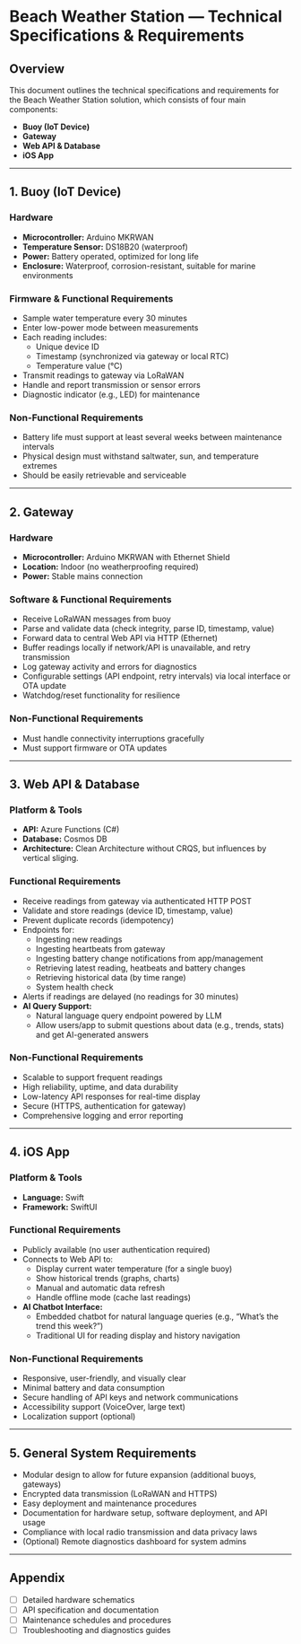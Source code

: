 # Beach Weather Station — Technical Specifications & Requirements

## Overview

This document outlines the technical specifications and requirements for the Beach Weather Station solution, which consists of four main components:

- **Buoy (IoT Device)**
- **Gateway**
- **Web API & Database**
- **iOS App**

---

## 1. Buoy (IoT Device)

### Hardware
- **Microcontroller:** Arduino MKRWAN
- **Temperature Sensor:** DS18B20 (waterproof)
- **Power:** Battery operated, optimized for long life
- **Enclosure:** Waterproof, corrosion-resistant, suitable for marine environments

### Firmware & Functional Requirements
- Sample water temperature every 30 minutes
- Enter low-power mode between measurements
- Each reading includes:
  - Unique device ID
  - Timestamp (synchronized via gateway or local RTC)
  - Temperature value (°C)
- Transmit readings to gateway via LoRaWAN
- Handle and report transmission or sensor errors
- Diagnostic indicator (e.g., LED) for maintenance

### Non-Functional Requirements
- Battery life must support at least several weeks between maintenance intervals
- Physical design must withstand saltwater, sun, and temperature extremes
- Should be easily retrievable and serviceable

---

## 2. Gateway

### Hardware
- **Microcontroller:** Arduino MKRWAN with Ethernet Shield
- **Location:** Indoor (no weatherproofing required)
- **Power:** Stable mains connection

### Software & Functional Requirements
- Receive LoRaWAN messages from buoy
- Parse and validate data (check integrity, parse ID, timestamp, value)
- Forward data to central Web API via HTTP (Ethernet)
- Buffer readings locally if network/API is unavailable, and retry transmission
- Log gateway activity and errors for diagnostics
- Configurable settings (API endpoint, retry intervals) via local interface or OTA update
- Watchdog/reset functionality for resilience

### Non-Functional Requirements
- Must handle connectivity interruptions gracefully
- Must support firmware or OTA updates

---

## 3. Web API & Database

### Platform & Tools
- **API:** Azure Functions (C#)
- **Database:** Cosmos DB
- **Architecture:** Clean Architecture without CRQS, but influences by vertical sliging.

### Functional Requirements
- Receive readings from gateway via authenticated HTTP POST
- Validate and store readings (device ID, timestamp, value)
- Prevent duplicate records (idempotency)
- Endpoints for:
  - Ingesting new readings
  - Ingesting heartbeats from gateway
  - Ingesting battery change notifications from app/management
  - Retrieving latest reading, heatbeats and battery changes
  - Retrieving historical data (by time range)
  - System health check
- Alerts if readings are delayed (no readings for 30 minutes)
- **AI Query Support:** 
  - Natural language query endpoint powered by LLM
  - Allow users/app to submit questions about data (e.g., trends, stats) and get AI-generated answers

### Non-Functional Requirements
- Scalable to support frequent readings
- High reliability, uptime, and data durability
- Low-latency API responses for real-time display
- Secure (HTTPS, authentication for gateway)
- Comprehensive logging and error reporting

---

## 4. iOS App

### Platform & Tools
- **Language:** Swift
- **Framework:** SwiftUI

### Functional Requirements
- Publicly available (no user authentication required)
- Connects to Web API to:
  - Display current water temperature (for a single buoy)
  - Show historical trends (graphs, charts)
  - Manual and automatic data refresh
  - Handle offline mode (cache last readings)
- **AI Chatbot Interface:**
  - Embedded chatbot for natural language queries (e.g., “What’s the trend this week?”)
  - Traditional UI for reading display and history navigation

### Non-Functional Requirements
- Responsive, user-friendly, and visually clear
- Minimal battery and data consumption
- Secure handling of API keys and network communications
- Accessibility support (VoiceOver, large text)
- Localization support (optional)

---

## 5. General System Requirements

- Modular design to allow for future expansion (additional buoys, gateways)
- Encrypted data transmission (LoRaWAN and HTTPS)
- Easy deployment and maintenance procedures
- Documentation for hardware setup, software deployment, and API usage
- Compliance with local radio transmission and data privacy laws
- (Optional) Remote diagnostics dashboard for system admins

---

## Appendix

- [ ] Detailed hardware schematics
- [ ] API specification and documentation
- [ ] Maintenance schedules and procedures
- [ ] Troubleshooting and diagnostics guides